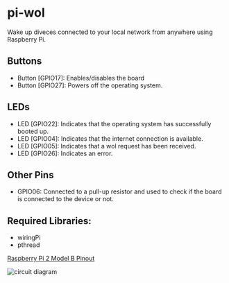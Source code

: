 # pi-wol
Wake up diveces connected to your local network from anywhere using Raspberry Pi.

## Buttons
* Button [GPIO17]: Enables/disables the board
* Button [GPIO27]: Powers off the operating system.

## LEDs
* LED [GPIO22]: Indicates that the operating system has successfully booted up.
* LED [GPIO04]: Indicates that the internet connection is available.
* LED [GPIO05]: Indicates that a wol request has been received.
* LED [GPIO26]: Indicates an error.

## Other Pins
* GPIO06: Connected to a pull-up resistor and used to check if the board is connected to the device or not.

## Required Libraries:
* wiringPi
* pthread

[Raspberry Pi 2 Model B Pinout](https://learn.sparkfun.com/tutorials/raspberry-gpio/all)

![circuit diagram](imgs/circuit.svg)

